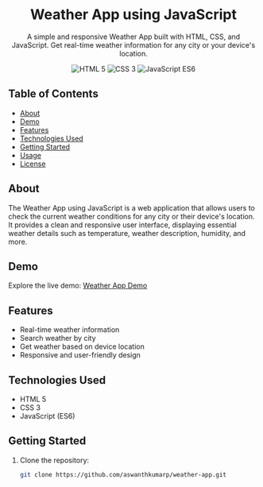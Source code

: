 


<!-- Project Title -->
<h1 align="center">Weather App using JavaScript</h1>

<!-- Project Description -->
<p align="center">
  A simple and responsive Weather App built with HTML, CSS, and JavaScript. Get real-time weather information for any city or your device's location.
</p>

<!-- Project Badges (optional) -->
<p align="center">
  <img src="https://img.shields.io/badge/HTML-5-orange" alt="HTML 5">
  <img src="https://img.shields.io/badge/CSS-3-blue" alt="CSS 3">
  <img src="https://img.shields.io/badge/JavaScript-ES6-yellow" alt="JavaScript ES6">
</p>

<!-- Table of Contents -->
## Table of Contents

- [About](#about)
- [Demo](#demo)
- [Features](#features)
- [Technologies Used](#technologies-used)
- [Getting Started](#getting-started)
- [Usage](#usage)
- [License](#license)

<!-- About Section -->
## About

The Weather App using JavaScript is a web application that allows users to check the current weather conditions for any city or their device's location. It provides a clean and responsive user interface, displaying essential weather details such as temperature, weather description, humidity, and more.

<!-- Demo Section -->
## Demo

Explore the live demo: [Weather App Demo](#https://aswanthkumarp.github.io/weatherapp/)



<!-- Features Section -->
## Features

- Real-time weather information
- Search weather by city
- Get weather based on device location
- Responsive and user-friendly design

<!-- Technologies Used Section -->
## Technologies Used

- HTML 5
- CSS 3
- JavaScript (ES6)

<!-- Getting Started Section -->
## Getting Started

1. Clone the repository:

   ```bash
   git clone https://github.com/aswanthkumarp/weather-app.git
